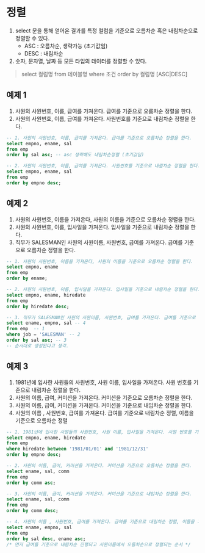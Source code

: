 # 정렬

1. select 문을 통해 얻어온 결과를 특정 컬럼을 기준으로 오름차순 혹은 내림차순으로 정렬할 수 있다.
   - ASC : 오름차순, 생략가능 (초기값임)
   - DESC : 내림차순
2. 숫자, 문자열, 날짜 등 모든 타입의 데이터를 정렬할 수 있다.
   
   
>select 컬럼명 from 테이블명 where 조건 order by 컬럼명 [ASC|DESC]


## 예제 1

1. 사원의 사원번호, 이름, 급여를 가져온다. 급여를 기준으로 오름차순 정렬을 한다.
2. 사원의 사원번호, 이름, 급여를 가져온다. 사원번호를 기준으로 내림차순 정렬을 한다.

```sql
-- 1. 사원의 사원번호, 이름, 급여를 가져온다. 급여를 기준으로 오름차순 정렬을 한다.
select empno, ename, sal
from emp
order by sal asc; -- asc 생략해도 내림차순정렬 (초기값임)

-- 2. 사원의 사원번호, 이름, 급여를 가져온다. 사원번호를 기준으로 내림차순 정렬을 한다.
select empno, ename, sal
from emp
order by empno desc;
```


## 예제 2

1. 사원의 사원번호, 이름을 가져온다, 사원의 이름을 기준으로 오름차순 정렬을 한다.
2. 사원의 사원번호, 이름, 입사일을 가져온다. 입사일을 기준으로 내림차순 정렬을 한다.
3. 직무가 SALESMAN인 사원의 사원이름, 사원번호, 급여를 가져온다. 급여를 기준으로 오름차순 정렬을 한다.

```sql
-- 1. 사원의 사원번호, 이름을 가져온다, 사원의 이름을 기준으로 오름차순 정렬을 한다.
select empno, ename
from emp
order by ename;

-- 2. 사원의 사원번호, 이름, 입사일을 가져온다. 입사일을 기준으로 내림차순 정렬을 한다.
select empno, ename, hiredate
from emp
order by hiredate desc;

-- 3. 직무가 SALESMAN인 사원의 사원이름, 사원번호, 급여를 가져온다. 급여를 기준으로 오름차순 정렬을 한다.
select ename, empno, sal -- 4
from emp  -- 1
where job = 'SALESMAN' -- 2
order by sal asc; -- 3
-- 순서대로 생성된다고 생각.
```

## 예제 3

1. 1981년에 입사한 사원들의 사원번호, 사원 이름, 입사일을 가져온다. 사원 번호를 기준으로 내림차순 정렬을 한다.
2. 사원의 이름, 급여, 커미션을 가져온다. 커미션을 기준으로 오름차순 정렬을 한다.
3. 사원의 이름, 급여, 커미션을 가져온다. 커미션을 기준으로 내임차순 정렬을 한다.
4. 사원의 이름 , 사원번호, 급여를 가져온다. 급여를 기준으로 내림차순 정렬, 이름을 기준으로 오름차순 정렬

```sql
-- 1. 1981년에 입사한 사원들의 사원번호, 사원 이름, 입사일을 가져온다. 사원 번호를 기준으로 내림차순 정렬을 한다.
select empno, ename, hiredate
from emp
where hiredate between '1981/01/01' and '1981/12/31'
order by empno desc;

-- 2. 사원의 이름, 급여, 커미션을 가져온다. 커미션을 기준으로 오름차순 정렬을 한다.
select ename, sal, comm
from emp
order by comm asc;

-- 3. 사원의 이름, 급여, 커미션을 가져온다. 커미션을 기준으로 내임차순 정렬을 한다.
select ename, sal, comm
from emp
order by comm desc;

-- 4. 사원의 이름 , 사원번호, 급여를 가져온다. 급여를 기준으로 내림차순 정렬, 이름을 기준으로 오름차순 정렬
select ename, empno, sal
from emp 
order by sal desc, ename asc;
/* 먼저 급여를 기준으로 내림차순 진행되고 사원이름에서 오름차순으로 정렬되는 순서 */
```

